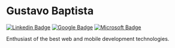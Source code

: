 #  Gustavo Baptista

[![Linkedin Badge](https://img.shields.io/badge/-Gustavo%20Baptista-A020F0?style=flat-square&logo=Linkedin&logoColor=white&link=https://www.linkedin.com/in/gustavogsb/)](https://www.linkedin.com/in/gustavogsb/) 
[![Google Badge](https://img.shields.io/badge/-gustavogsb0@gmail.com-A020F0?style=flat-square&logo=Gmail&logoColor=white&link=mailto:gustavogsb0@gmail.com)](mailto:gustavogsb0@gmail.com) 
[![Microsoft Badge](https://img.shields.io/badge/-gustavogsb@outlook.com-A020F0?style=flat-square&logo=Microsoft&logoColor=white&link=mailto:gustavogsb@outlook.com)](mailto:gustavogsb@outlook.com)



Enthusiast of the best web and mobile development technologies.
